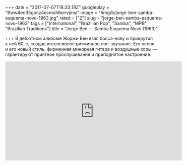 +++
date = "2017-07-07T18:33:18Z"
googleplay = "Bww4eo35gocz4ecmoh6oirvjmsi"
image = "/img/b/jorge-ben-samba-esquema-novo-1963.jpg"
rated = ["2"]
slug = "jorge-ben-samba-esquema-novo-1963"
tags = ["International", "Brazilian Pop", "Samba", "MPB", "Brazilian Traditions"]
title = "Jorge Ben — Samba Esquema Novo (1963)"

+++
В&nbsp;дебютном альбоме Жоржи Бен взял босса-нову и&nbsp;прикрутил к&nbsp;ней 60-е, создав интенсивное ритмичное поп-звучание. Его песни и&nbsp;его новый стиль, фирменная минорная гитара и&nbsp;воздушные хоры&nbsp;&mdash; гарантируют приятное прослушивание и&nbsp;приподнятое настроение.

<iframe width="560" height="315" src="https://www.youtube.com/embed/rd3LEsKIjNI" frameborder="0" allowfullscreen></iframe>
